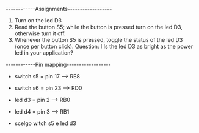 ------------Assignments------------------
1. Turn on the led D3
2. Read the button S5; while the button is pressed turn on the led
D3, otherwise turn it off.
3. Whenever the button S5 is pressed, toggle the status of the led
D3 (once per button click).
Question:
I Is the led D3 as bright as the power led in your application?

------------Pin mapping------------------
 * switch s5 = pin 17 --> RE8
  
 * switch s6 = pin 23 --> RD0
  
 * led d3 = pin 2 --> RB0
  
 * led d4 = pin 3 --> RB1
  
 * scelgo witch s5 e led d3
